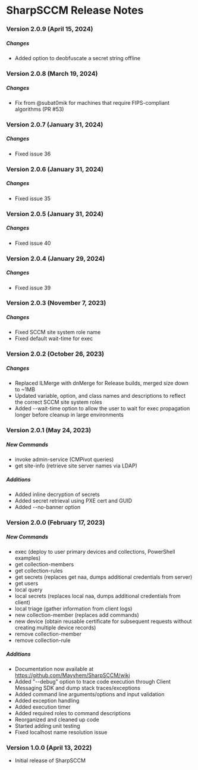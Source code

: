 # SharpSCCM Release Notes

### Version 2.0.9 (April 15, 2024)
##### Changes
- Added option to deobfuscate a secret string offline

### Version 2.0.8 (March 19, 2024)
##### Changes
- Fix from @subat0mik for machines that require FIPS-compliant algorithms (PR #53)

### Version 2.0.7 (January 31, 2024)
##### Changes
- Fixed issue 36

### Version 2.0.6 (January 31, 2024)
##### Changes
- Fixed issue 35

### Version 2.0.5 (January 31, 2024)
##### Changes
- Fixed issue 40

### Version 2.0.4 (January 29, 2024)
##### Changes
- Fixed issue 39

### Version 2.0.3 (November 7, 2023)
##### Changes
- Fixed SCCM site system role name
- Fixed default wait-time for exec

### Version 2.0.2 (October 26, 2023)
##### Changes
- Replaced ILMerge with dnMerge for Release builds, merged size down to ~1MB
- Updated variable, option, and class names and descriptions to reflect the correct SCCM site system roles
- Added --wait-time option to allow the user to wait for exec propagation longer before cleanup in large environments

### Version 2.0.1 (May 24, 2023)
##### New Commands
- invoke admin-service (CMPivot queries)
- get site-info (retrieve site server names via LDAP)
##### Additions
- Added inline decryption of secrets
- Added secret retrieval using PXE cert and GUID
- Added --no-banner option

### Version 2.0.0 (February 17, 2023)
##### New Commands
- exec (deploy to user primary devices and collections, PowerShell examples)
- get collection-members
- get collection-rules
- get secrets (replaces get naa, dumps additional credentials from server)
- get users
- local query
- local secrets (replaces local naa, dumps additional credentials from client)
- local triage (gather information from client logs)
- new collection-member (replaces add commands)
- new device (obtain reusable certificate for subsequent requests without creating multiple device records)
- remove collection-member
- remove collection-rule
##### Additions
- Documentation now available at https://github.com/Mayyhem/SharpSCCM/wiki
- Added "--debug" option to trace code execution through Client Messaging SDK and dump stack traces/exceptions
- Added command line arguments/options and input validation
- Added exception handling
- Added execution timer
- Added required roles to command descriptions
- Reorganized and cleaned up code
- Started adding unit testing
- Fixed localhost name resolution issue

### Version 1.0.0 (April 13, 2022)
- Initial release of SharpSCCM
